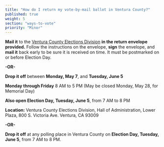 ```yaml
---
title: "How do I return my vote-by-mail ballot in Ventura County?"
published: true
weight: 5
section: "ways-to-vote"
priority: "Minor"
---
```


**Mail it** to the [Ventura County Elections Division](#section-election-office-contact) **in the return envelope provided.** Follow the instructions on the envelope, **sign** the envelope, and **mail it** back early to be sure it is received on time. It must be postmarked on or before Election Day.  

 **-OR-**  

**Drop it off** between **Monday, May 7**, and **Tuesday, June 5**  

**Monday through Friday** 8 AM to 5 PM (May be closed Monday, May 28, for Memorial Day)

**Also open Election Day, Tuesday, June 5**, from 7 AM to 8 PM  

**Location:** Ventura County Elections Division, Hall of Administration, Lower Plaza, 800 S. Victoria Ave. Ventura, CA 93009  
  
**-OR-**  

**Drop it off** at any polling place in Ventura County on **Election Day, Tuesday, June 5**, from 7 AM to 8 PM.  
